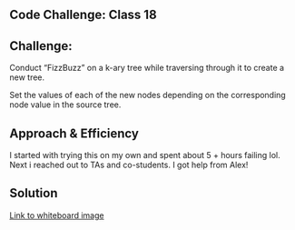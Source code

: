 ## Code Challenge: Class 18

## Challenge:
Conduct “FizzBuzz” on a k-ary tree while traversing through it to create a new tree.

Set the values of each of the new nodes depending on the corresponding node value in the source tree.

## Approach & Efficiency
<!-- What approach did you take? Why? What is the Big O space/time for this approach? -->
I started with trying this on my own and spent about 5 + hours failing lol. Next i reached out to TAs and co-students.
I got help from Alex!

## Solution
<!-- Embedded whiteboard image -->
[Link to whiteboard image](../assets/codechallenge18.PNG)